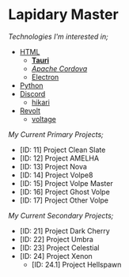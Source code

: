 # Lapidary Master

*Technologies I'm interested in;*
- [HTML](https://html.spec.whatwg.org/)
	- **[Tauri](https://tauri.app/v1/guides/)**
	- *[Apache Cordova](https://cordova.apache.org/docs/en/latest/)*
	- [Electron](https://www.electronjs.org/docs/latest)
- [Python](https://docs.python.org/3)
- [Discord](https://discord.com/developers)
  - [hikari](https://github.com/hikari-py/hikari)
- [Revolt](https://developers.revolt.chat/)
  - [voltage](https://github.com/EnokiUN/voltage)

*My Current Primary Projects;*
- [ID: 11] Project Clean Slate
- [ID: 12] Project AMELHA
- [ID: 13] Project Nova
- [ID: 14] Project Volpe8
- [ID: 15] Project Volpe Master
- [ID: 16] Project Ghost Volpe
- [ID: 17] Project Other Volpe

*My Current Secondary Projects;*
- [ID: 21] Project Dark Cherry
- [ID: 22] Project Umbra
- [ID: 23] Project Celestial
- [ID: 24] Project Xenon
	- [ID: 24.1] Project Hellspawn
